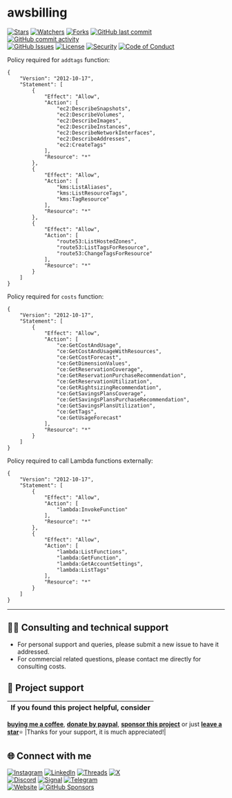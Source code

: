 # awsbilling

<!-- buttons -->
[![Stars](https://img.shields.io/github/stars/ivancarlosti/awsbilling?label=⭐%20Stars&color=gold&style=flat)](https://github.com/ivancarlosti/awsbilling/stargazers)
[![Watchers](https://img.shields.io/github/watchers/ivancarlosti/awsbilling?label=Watchers&style=flat&color=red)](https://github.com/sponsors/ivancarlosti)
[![Forks](https://img.shields.io/github/forks/ivancarlosti/awsbilling?label=Forks&style=flat&color=ff69b4)](https://github.com/sponsors/ivancarlosti)
[![GitHub last commit](https://img.shields.io/github/last-commit/ivancarlosti/awsbilling?label=Last%20Commit)](https://github.com/ivancarlosti/awsbilling/commits)
[![GitHub commit activity](https://img.shields.io/github/commit-activity/m/ivancarlosti/awsbilling?label=Activity)](https://github.com/ivancarlosti/awsbilling/pulse)  
[![GitHub Issues](https://img.shields.io/github/issues/ivancarlosti/awsbilling?label=Issues&color=orange)](https://github.com/ivancarlosti/awsbilling/issues)
[![License](https://img.shields.io/github/license/ivancarlosti/awsbilling?label=License)](LICENSE)
[![Security](https://img.shields.io/badge/Security-View%20Here-purple)](https://github.com/ivancarlosti/awsbilling/security)
[![Code of Conduct](https://img.shields.io/badge/Code%20of%20Conduct-2.1-4baaaa)](https://github.com/ivancarlosti/awsbilling?tab=coc-ov-file)
<!-- endbuttons -->

Policy required for `addtags` function:

```
{
    "Version": "2012-10-17",
    "Statement": [
        {
            "Effect": "Allow",
            "Action": [
                "ec2:DescribeSnapshots",
                "ec2:DescribeVolumes",
                "ec2:DescribeImages",
                "ec2:DescribeInstances",
                "ec2:DescribeNetworkInterfaces",
                "ec2:DescribeAddresses",
                "ec2:CreateTags"
            ],
            "Resource": "*"
        },
        {
            "Effect": "Allow",
            "Action": [
                "kms:ListAliases",
                "kms:ListResourceTags",
                "kms:TagResource"
            ],
            "Resource": "*"
        },
        {
            "Effect": "Allow",
            "Action": [
                "route53:ListHostedZones",
                "route53:ListTagsForResource",
                "route53:ChangeTagsForResource"
            ],
            "Resource": "*"
        }
    ]
}
```

Policy required for `costs` function:

```
{
    "Version": "2012-10-17",
    "Statement": [
        {
            "Effect": "Allow",
            "Action": [
                "ce:GetCostAndUsage",
                "ce:GetCostAndUsageWithResources",
                "ce:GetCostForecast",
                "ce:GetDimensionValues",
                "ce:GetReservationCoverage",
                "ce:GetReservationPurchaseRecommendation",
                "ce:GetReservationUtilization",
                "ce:GetRightsizingRecommendation",
                "ce:GetSavingsPlansCoverage",
                "ce:GetSavingsPlansPurchaseRecommendation",
                "ce:GetSavingsPlansUtilization",
                "ce:GetTags",
                "ce:GetUsageForecast"
            ],
            "Resource": "*"
        }
    ]
}
```

Policy required to call Lambda functions externally:

```
{
    "Version": "2012-10-17",
    "Statement": [
        {
            "Effect": "Allow",
            "Action": [
                "lambda:InvokeFunction"
            ],
            "Resource": "*"
        },
        {
            "Effect": "Allow",
            "Action": [
                "lambda:ListFunctions",
                "lambda:GetFunction",
                "lambda:GetAccountSettings",
                "lambda:ListTags"
            ],
            "Resource": "*"
        }
    ]
}
```

<!-- footer -->
---

## 🧑‍💻 Consulting and technical support
* For personal support and queries, please submit a new issue to have it addressed.
* For commercial related questions, please contact me directly for consulting costs. 

## 🩷 Project support
| If you found this project helpful, consider |
| :---: |
[**buying me a coffee**][buymeacoffee], [**donate by paypal**][paypal], [**sponsor this project**][sponsor] or just [**leave a star**](../..)⭐
|Thanks for your support, it is much appreciated!|

## 🌐 Connect with me
[![Instagram](https://img.shields.io/badge/Instagram-@ivancarlos-E4405F)](https://instagram.com/ivancarlos)
[![LinkedIn](https://img.shields.io/badge/LinkedIn-@ivancarlos-0077B5)](https://www.linkedin.com/in/ivancarlos)
[![Threads](https://img.shields.io/badge/Threads-@ivancarlos-808080)](https://threads.net/@ivancarlos)
[![X](https://img.shields.io/badge/X-@ivancarlos-000000)](https://x.com/ivancarlos)  
[![Discord](https://img.shields.io/badge/Discord-@ivancarlos.me-5865F2)](https://discord.com/users/ivancarlos.me)
[![Signal](https://img.shields.io/badge/Signal-@ivancarlos.01-2592E9)](https://icc.gg/.signal)
[![Telegram](https://img.shields.io/badge/Telegram-@ivancarlos-26A5E4)](https://t.me/ivancarlos)  
[![Website](https://img.shields.io/badge/Website-ivancarlos.me-FF6B6B)](https://ivancarlos.me)
[![GitHub Sponsors](https://img.shields.io/github/sponsors/ivancarlosti?label=GitHub%20Sponsors&color=ffc0cb)][sponsor]

[cc]: https://docs.github.com/en/communities/setting-up-your-project-for-healthy-contributions/adding-a-code-of-conduct-to-your-project
[contributing]: https://docs.github.com/en/articles/setting-guidelines-for-repository-contributors
[security]: https://docs.github.com/en/code-security/getting-started/adding-a-security-policy-to-your-repository
[support]: https://docs.github.com/en/articles/adding-support-resources-to-your-project
[it]: https://docs.github.com/en/communities/using-templates-to-encourage-useful-issues-and-pull-requests/configuring-issue-templates-for-your-repository#configuring-the-template-chooser
[prt]: https://docs.github.com/en/communities/using-templates-to-encourage-useful-issues-and-pull-requests/creating-a-pull-request-template-for-your-repository
[funding]: https://docs.github.com/en/articles/displaying-a-sponsor-button-in-your-repository
[ivancarlos]: https://ivancarlos.me
[buymeacoffee]: https://www.buymeacoffee.com/ivancarlos
[paypal]: https://icc.gg/donate
[sponsor]: https://github.com/sponsors/ivancarlosti

